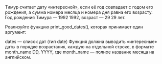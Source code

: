 Тимур считает дату «интересной», если её год совпадает с годом его рождения, а сумма номера месяца и номера дня равна его возрасту. Год рождения Тимура — 
1992
1992, возраст — 
29
29 лет.

Реализуйте функцию print_good_dates(), которая принимает один аргумент:

dates — список дат (тип date)
Функция должна выводить «интересные» даты в порядке возрастания, каждую на отдельной строке, в формате  month_name DD, YYYY, где month_name — полное название месяца на английском. 


